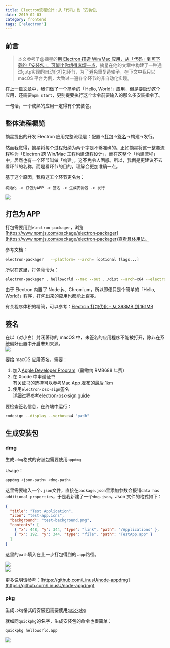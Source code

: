 ```yaml
---
title: Electron流程设计：从「代码」到「安装包」
date: 2019-02-03
category: frontend
tags: ['electron']
---
```


## 前言

> 本文参考了@摘星的[用 Electron 打造 Win/Mac 应用，从「代码」到可下载的「安装包」，可能比你想得麻烦一点](https://webfe.kujiale.com/build-electron-app-gulp-workflow/)，摘星在他的文章中构建了一种通过`gulp`实现的自动化打包环节，为了避免重复造轮子，在下文中我只以 macOS 平台为例，大致过一遍各个环节的非自动化实现。

在[上一篇文章](https://rhinoc.top/post/electron_1)中，我们做了一个简单的「Hello, World!」应用，但是要启动这个应用，还需要`npm start`，更别提要执行这个命令前要输入的那么多安装指令了。

一句话，一个成熟的应用一定得有个安装包。

## 整体流程概览

摘星提出的开发 Electron 应用完整流程是：配置->[打包](https://electronjs.org/docs/tutorial/application-packaging)->[签名](https://electronjs.org/docs/tutorial/code-signing)->构建->发行。

然而我觉得，摘星将每个过程归纳为两个字是不够准确的。正如摘星将这一整套流程称为「Electron 跨 Win/Mac 工程构建流程设计」，而在这整个「构建流程」中，居然也有一个环节叫做「构建」，这不免令人困惑。所以，我倒是更建议不去看环节的名称，而是看环节的目的，理解会更加准确一点。

基于这个原因，我将这五个环节更名为：

```
初始化 -> 打包为APP -> 签名 -> 生成安装包 -> 发行
```

![](https://pic.rhinoc.top/15491935550650.jpg)

## 打包为 APP

打包需要用到`electron-packager`，浏览[https://www.npmjs.com/package/electron-packager](https://www.npmjs.com/package/electron-packager)查看具体用法。

参考文档：

```bash
electron-packager   --platform= --arch= [optional flags...]
```

所以在这里，打包命令为：

```bash
electron-packager . helloworld --mac --out ../dist --arch=x64 --electron-version=4.0.3
```

由于 Electron 内置了 Node.js、Chromium，所以即便只是个简单的「Hello, World!」程序，打包出来的应用也都能上百兆。

有关程序体积的精简，可以参考：[Electron 打包优化 - 从 393MB 到 161MB](https://imweb.io/topic/5b9f500cc2ec8e6772f34d79)

## 签名

在以（对小白）封闭著称的 macOS 中，未签名的应用程序不能被打开，除非在系统偏好设置中开启未知来源。  
![](https://pic.rhinoc.top/15491945674422.jpg)

要给 macOS 应用签名，需要：

1.  加入[Apple Developer Program](https://developer.apple.com/programs/)（需缴纳 RMB688 年费）
2.  在 Xcode 中申请证书  
    有关证书的选择可以参考[Mac App 发布的最后 1km](https://sspai.com/post/40269)
3.  使用`electron-osx-sign`签名  
    详细过程参考[electron-osx-sign guide](https://mintkit.net/electron-userland/electron-osx-sign/guide/)

要检查签名信息，在终端中运行：

```bash
codesign --display --verbose=4 "path"
```

## 生成安装包

### dmg

生成`.dmg`格式的安装包需要使用`appdmg`

Usage：

```bash
appdmg <json-path> <dmg-path>
```

这里需要输入一个`.json`文件，直接在`package.json`里添加参数会报错`data has additional properties`，于是我新建了一个`dmg.json`。Json 文件的格式如下：

```json
{
  "title": "Test Application",
  "icon": "test-app.icns",
  "background": "test-background.png",
  "contents": [
    { "x": 448, "y": 344, "type": "link", "path": "/Applications" },
    { "x": 192, "y": 344, "type": "file", "path": "TestApp.app" }
  ]
}
```

这里的`path`填入在上一步打包得到的`.app`路径。

![](https://pic.rhinoc.top/15492065677360.jpg-500)  
![](https://pic.rhinoc.top/15492066040296.jpg-500)

更多说明请参考：[https://github.com/LinusU/node-appdmg](https://github.com/LinusU/node-appdmg)

### pkg

生成`.pkg`格式的安装包需要使用[`quickpkg`](https://github.com/scriptingosx/quickpkg)

就如同`quickpkg`的名字，生成安装包的命令也很简单：

```bash
quickpkg helloworld.app
```

![](https://pic.rhinoc.top/15492076707441.jpg)
